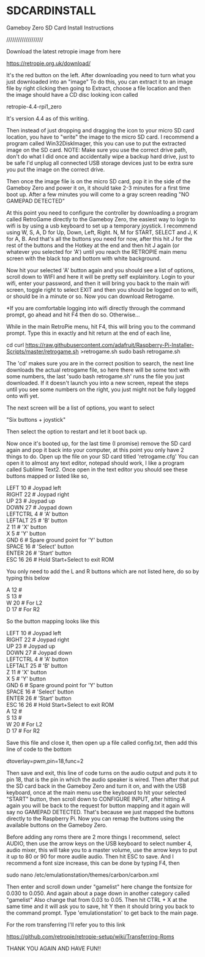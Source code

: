 # SDCARDINSTALL
Gameboy Zero SD Card Install Instructions


///////////////////







Download the latest retropie image from here

https://retropie.org.uk/download/


It's the red button on the left. After downloading you need to turn what you just downloaded into an "image" To do this, you can extract it to an image file by right clicking then going to Extract, choose a file location and then the image should have a CD disc looking icon called 

retropie-4.4-rpi1_zero

It's version 4.4 as of this writing.

Then instead of just dropping and dragging the icon to your micro SD card location, you have to "write" the image to the micro SD card.  I recommend a program called Win32DiskImager, this you can use to put the extracted image on the SD card.  NOTE: Make sure you use the correct drive path, don't do what I did once and accidentally wipe a backup hard drive, just to be safe I'd unplug all connected USB storage devices just to be extra sure you put the image on the correct drive.

Then once the image file is on the micro SD card, pop it in the side of the Gameboy Zero and power it on, it should take 2-3 minutes for a first time boot up.  After a few minutes you will come to a gray screen reading "NO GAMEPAD DETECTED"

At this point you need to configure the controller by downloading a program called RetroGame directly to the Gameboy Zero, the easiest way to login to wifi is by using a usb keyboard to set up a temporary joystick.  I recommend using W, S, A, D for Up, Down, Left, Right. N, M for START, SELECT and J, K for A, B.  And that's all the buttons you need for now, after this hit J for the rest of the buttons and the Hotkey at the end and then hit J again (or whatever you selected for 'A') until you reach the RETROPIE main menu screen with the black top and bottom with white background.  

Now hit your selected 'A' button again and you should see a list of options, scroll down to WIFI and here it will be pretty self explainitory.  Login to your wifi, enter your password, and then it will bring you back to the main wifi screen, toggle right to select EXIT and then you should be logged on to wifi, or should be in a minute or so.  Now you can download Retrogame.  

*If you are comfortable logging into wifi directly through the command prompt, go ahead and hit F4 then do so.  Otherwise...



While in the main RetroPie menu, hit F4, this will bring you to the command prompt.  Type this in exactly and hit return at the end of each line,


cd
curl https://raw.githubusercontent.com/adafruit/Raspberry-Pi-Installer-Scripts/master/retrogame.sh >retrogame.sh
sudo bash retrogame.sh


The 'cd' makes sure you are in the correct position to search, the next line downloads the actual retrogame file, so here there will be some text with some numbers, the last 'sudo bash retrogame.sh' runs the file you just downloaded.  If it doesn't launch you into a new screen, repeat the steps until you see some numbers on the right, you just might not be fully logged onto wifi yet.

The next screen will be a list of options, you want to select 

"Six buttons + joystick"

Then select the option to restart and let it boot back up.

Now once it's booted up, for the last time (I promise) remove the SD card again and pop it back into your computer, at this point you only have 2 things to do.  Open up the file on your SD card titled 'retrogame.cfg' You can open it to almost any text editor, notepad should work, I like a program called Sublime Text2.  Once open in the text editor you should see these buttons mapped or listed like so,


LEFT      10  # Joypad left  
RIGHT     22  # Joypad right  
UP        23  # Joypad up  
DOWN      27  # Joypad down  
LEFTCTRL   4  # 'A' button  
LEFTALT   25  # 'B' button  
Z         11  # 'X' button  
X          5  # 'Y' button  
GND        6  # Spare ground point for 'Y' button  
SPACE     16  # 'Select' button  
ENTER     26  # 'Start' button  
ESC    16 26  # Hold Start+Select to exit ROM  


You only need to add the L and R buttons which are not listed here, do so by typing this below  


A         12  #  
S         13  #  
W         20  # For L2     
D         17  # For R2

So the button mapping looks like this



LEFT      10  # Joypad left  
RIGHT     22  # Joypad right  
UP        23  # Joypad up  
DOWN      27  # Joypad down  
LEFTCTRL   4  # 'A' button  
LEFTALT   25  # 'B' button  
Z         11  # 'X' button  
X          5  # 'Y' button  
GND        6  # Spare ground point for 'Y' button  
SPACE     16  # 'Select' button  
ENTER     26  # 'Start' button  
ESC    16 26  # Hold Start+Select to exit ROM  
A         12  #  
S         13  #  
W         20  # For L2     
D         17  # For R2



Save this file and close it, then open up a file called config.txt, then add this line of code to the bottom


dtoverlay=pwm,pin=18,func=2


Then save and exit, this line of code turns on the audio output and puts it to pin 18, that is the pin in which the audio speaker is wired.  Then after that put the SD card back in the Gameboy Zero and turn it on, and with the USB keyboard, once at the main menu use the keyboard to hit your selected "START" button, then scroll down to CONFIGURE INPUT, after hitting A again you will be back to the request for button mapping and it again will say no GAMEPAD DETECTED.  That's because we just mapped the buttons directly to the Raspberry Pi.  Now you can remap the buttons using the available buttons on the Gameboy Zero.

Before adding any roms there are 2 more things I recommend, select AUDIO, then use the arrow keys on the USB keyboard to select number 4, audio mixer, this will take you to a master volume, use the arrow keys to put it up to 80 or 90 for more audile audio.  Then hit ESC to save.  And I recommend a font size increase, this can be done by typing F4, then

sudo nano /etc/emulationstation/themes/carbon/carbon.xml

Then enter and scroll down under "gamelist"  here change the fontsize for 0.030 to 0.050.  And again about a page down in another category called "gamelist"  Also change that from 0.03 to 0.05.  Then hit CTRL + X at the same time and it will ask you to save, hit Y then it should bring you back to the command prompt.  Type 'emulationstation' to get back to the main page. 

For the rom transferring I'll refer you to this link

https://github.com/retropie/retropie-setup/wiki/Transferring-Roms

THANK YOU AGAIN AND HAVE FUN!!



